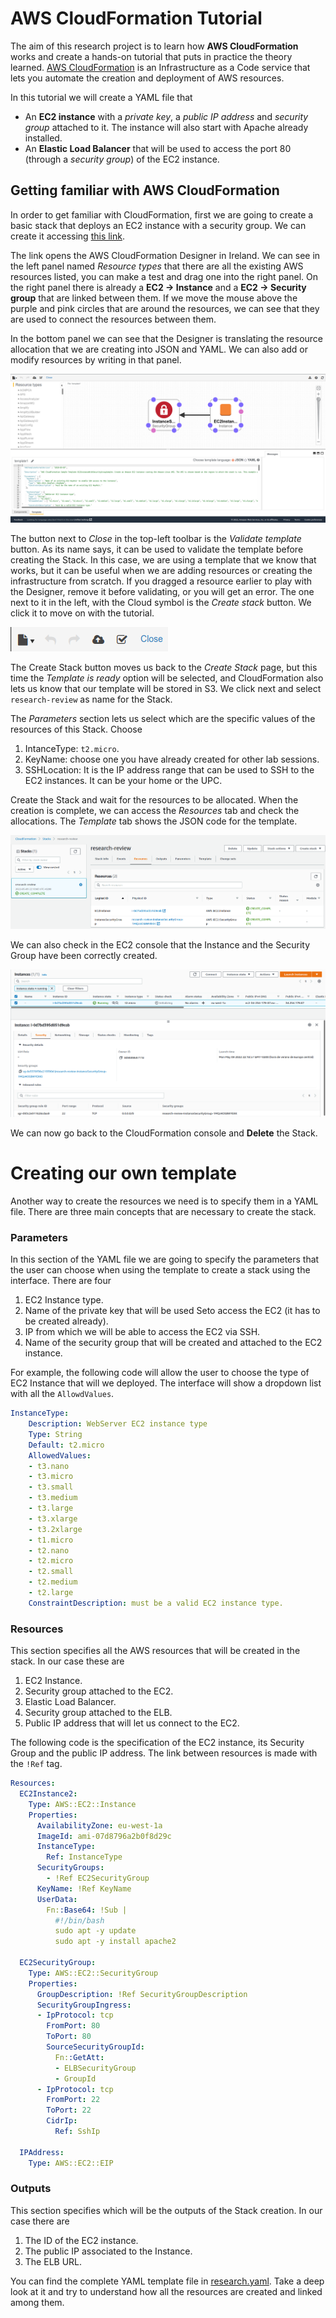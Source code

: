 # AWS CloudFormation Tutorial

The aim of this research project is to learn how **AWS CloudFormation** works and create a hands-on tutorial that puts
in practice the theory learned. [AWS CloudFormation](https://docs.aws.amazon.com/whitepapers/latest/introduction-devops-aws/aws-cloudformation.html)
is an Infrastructure as a Code service that lets you automate the creation and deployment of AWS resources.

In this tutorial we will create a YAML file that 
- An **EC2 instance** with a *private key*, a *public IP address* and *security group* attached to it. The instance will 
also start with Apache already installed.  
- An **Elastic Load Balancer** that will be used to access the port 80 (through a *security group*) of the EC2 instance.

<!-- Explicar que es una stack a cloudformation -->

## Getting familiar with AWS CloudFormation 
In order to get familiar with CloudFormation, first we are going to create a basic stack that deploys an EC2 instance 
with a security group. We can create it accessing [this link](https://eu-west-1.console.aws.amazon.com/cloudformation/designer/home?region=eu-west-1&templateURL=https%3A%2F%2Fs3.us-west-2.amazonaws.com%2Fcloudformation-templates-us-west-2%2FEC2InstanceWithSecurityGroupSample.template).

The link opens the AWS CloudFormation Designer in Ireland. We can see in the left panel named *Resource types* that there
are all the existing AWS resources listed, you can make a test and drag one into the right panel. On the right panel 
there is already a **EC2 -> Instance** and a **EC2 -> Security group** that are linked between them. If we move the mouse above the purple and pink circles that are 
around the resources, we can see that they are used to connect the resources between them. 

In the bottom panel we can see that the Designer is translating the resource allocation that we are creating into JSON 
and YAML. We can also add or modify resources by writing in that panel. 

![img](img/designer.png)

The button next to *Close* in the top-left toolbar is the *Validate template* button. As its name says, it can be used 
to validate the template before creating the Stack. In this case, we are using a template that we know that works, 
but it can be useful when we are adding resources or creating the infrastructure from scratch. If you dragged a resource
earlier to play with the Designer, remove it before validating, or you will get an error. The one next to it in the 
left, with the Cloud symbol is the *Create stack* button. We click it to move on with the tutorial.

![img](img/designer-toolbar.png)

The Create Stack button moves us back to the *Create Stack* page, but this time the *Template is ready* option will be 
selected, and CloudFormation also lets us know that our template will be stored in S3. We click next and select 
`research-review` as name for the Stack.

The *Parameters* section lets us select which are the specific values of the resources of this Stack. Choose
1. IntanceType: `t2.micro`.
2. KeyName: choose one you have already created for other lab sessions.
3. SSHLocation: It is the IP address range that can be used to SSH to the EC2 instances. It can be your home or the UPC.

Create the Stack and wait for the resources to be allocated. When the creation is complete, we can access the *Resources*
tab and check the allocations. The *Template* tab shows the JSON code for the template. 

![img](img/research-review-stack.png)

We can also check in the EC2 console that the Instance and the Security Group have been correctly created. 

![img](img/ec2-created.png)

We can now go back to the CloudFormation console and **Delete** the Stack.


# Creating our own template 
Another way to create the resources we need is to specify them in a YAML file. There are three main concepts that are 
necessary to create the stack.

### Parameters
In this section of the YAML file we are going to specify the parameters that the user can choose when using the template 
to create a stack using the interface. There are four 
1. EC2 Instance type.
2. Name of the private key that will be used Seto access the EC2 (it has to be created already).
3. IP from which we will be able to access the EC2 via SSH.
4. Name of the security group that will be created and attached to the EC2 instance. 

For example, the following code will allow the user to choose the type of EC2 Instance that will we deployed. The interface will show
a dropdown list with all the `AllowdValues`.  
```yaml
InstanceType:
    Description: WebServer EC2 instance type
    Type: String
    Default: t2.micro
    AllowedValues:
    - t3.nano
    - t3.micro
    - t3.small
    - t3.medium
    - t3.large
    - t3.xlarge
    - t3.2xlarge
    - t1.micro
    - t2.nano
    - t2.micro
    - t2.small
    - t2.medium
    - t2.large
    ConstraintDescription: must be a valid EC2 instance type.
```

### Resources
This section specifies all the AWS resources that will be created in the stack. In our case these are
1. EC2 Instance.
2. Security group attached to the EC2.
3. Elastic Load Balancer. 
4. Security group attached to the ELB. 
5. Public IP address that will let us connect to the EC2. 

The following code is the specification of the EC2 instance, its Security Group and the public IP address. The link 
between resources is made with the `!Ref` tag. 

```yaml
Resources:
  EC2Instance2:
    Type: AWS::EC2::Instance
    Properties:
      AvailabilityZone: eu-west-1a
      ImageId: ami-07d8796a2b0f8d29c
      InstanceType: 
        Ref: InstanceType
      SecurityGroups:
        - !Ref EC2SecurityGroup
      KeyName: !Ref KeyName
      UserData: 
        Fn::Base64: !Sub |
          #!/bin/bash
          sudo apt -y update
          sudo apt -y install apache2

  EC2SecurityGroup:
    Type: AWS::EC2::SecurityGroup
    Properties:
      GroupDescription: !Ref SecurityGroupDescription
      SecurityGroupIngress:
      - IpProtocol: tcp
        FromPort: 80
        ToPort: 80
        SourceSecurityGroupId: 
          Fn::GetAtt:
          - ELBSecurityGroup
          - GroupId
      - IpProtocol: tcp
        FromPort: 22
        ToPort: 22
        CidrIp:
          Ref: SshIp

  IPAddress:
    Type: AWS::EC2::EIP
```

### Outputs
This section specifies which will be the outputs of the Stack creation. In our case there are
1. The ID of the EC2 instance. 
2. The public IP associated to the Instance.
3. The ELB URL. 

You can find the complete YAML template file in [research.yaml](templates/research.yaml). Take a deep look at it and try 
to understand how all the resources are created and linked among them. 
